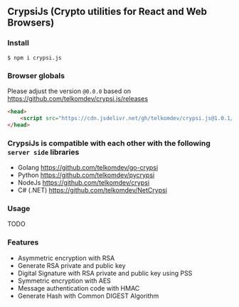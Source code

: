 ## CrypsiJs (Crypto utilities for React and Web Browsers)

### Install

```shell
$ npm i crypsi.js
```

### Browser globals
Please adjust the version `@0.0.0` based on https://github.com/telkomdev/crypsi.js/releases

```html
<head>
    <script src="https://cdn.jsdelivr.net/gh/telkomdev/crypsi.js@1.0.1/dist/crypsi.min.js"></script>
</head>
```

### CrypsiJs is compatible with each other with the following `server side` libraries
- Golang https://github.com/telkomdev/go-crypsi
- Python https://github.com/telkomdev/pycrypsi
- NodeJs https://github.com/telkomdev/crypsi 
- C# (.NET) https://github.com/telkomdev/NetCrypsi

### Usage

TODO

### Features
- Asymmetric encryption with RSA
- Generate RSA private and public key
- Digital Signature with RSA private and public key using PSS
- Symmetric encryption with AES
- Message authentication code with HMAC
- Generate Hash with Common DIGEST Algorithm